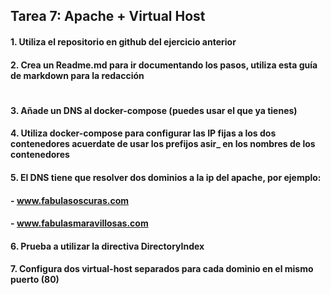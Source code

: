 
## Tarea 7: Apache + Virtual Host 

#### 1. Utiliza el repositorio en github del ejercicio anterior
#### 2. Crea un Readme.md para ir documentando los pasos, utiliza esta guía de markdown para la redacción
#
#
#### 3. Añade un DNS al docker-compose (puedes usar el que ya tienes)


#### 4. Utiliza docker-compose para configurar las IP fijas a los dos contenedores acuerdate de usar los prefijos asir_ en los nombres de los contenedores


#### 5. El DNS tiene que resolver dos dominios a la ip del apache, por ejemplo:
####        - www.fabulasoscuras.com
####        - www.fabulasmaravillosas.com


#### 6. Prueba a utilizar la directiva DirectoryIndex


#### 7. Configura dos virtual-host separados para cada dominio en el mismo puerto (80)
